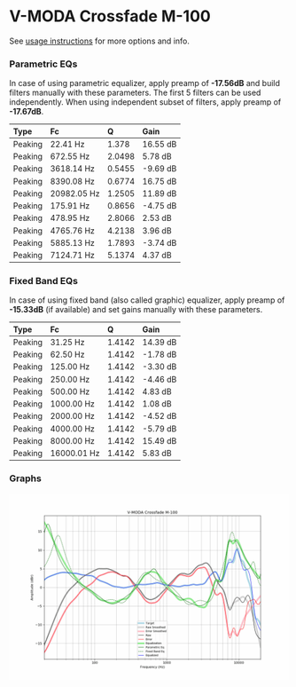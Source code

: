 # V-MODA Crossfade M-100
See [usage instructions](https://github.com/jaakkopasanen/AutoEq#usage) for more options and info.

### Parametric EQs
In case of using parametric equalizer, apply preamp of **-17.56dB** and build filters manually
with these parameters. The first 5 filters can be used independently.
When using independent subset of filters, apply preamp of **-17.67dB**.

| Type    | Fc          |      Q | Gain     |
|:--------|:------------|:-------|:---------|
| Peaking | 22.41 Hz    | 1.378  | 16.55 dB |
| Peaking | 672.55 Hz   | 2.0498 | 5.78 dB  |
| Peaking | 3618.14 Hz  | 0.5455 | -9.69 dB |
| Peaking | 8390.08 Hz  | 0.6774 | 16.75 dB |
| Peaking | 20982.05 Hz | 1.2505 | 11.89 dB |
| Peaking | 175.91 Hz   | 0.8656 | -4.75 dB |
| Peaking | 478.95 Hz   | 2.8066 | 2.53 dB  |
| Peaking | 4765.76 Hz  | 4.2138 | 3.96 dB  |
| Peaking | 5885.13 Hz  | 1.7893 | -3.74 dB |
| Peaking | 7124.71 Hz  | 5.1374 | 4.37 dB  |

### Fixed Band EQs
In case of using fixed band (also called graphic) equalizer, apply preamp of **-15.33dB**
(if available) and set gains manually with these parameters.

| Type    | Fc          |      Q | Gain     |
|:--------|:------------|:-------|:---------|
| Peaking | 31.25 Hz    | 1.4142 | 14.39 dB |
| Peaking | 62.50 Hz    | 1.4142 | -1.78 dB |
| Peaking | 125.00 Hz   | 1.4142 | -3.30 dB |
| Peaking | 250.00 Hz   | 1.4142 | -4.46 dB |
| Peaking | 500.00 Hz   | 1.4142 | 4.83 dB  |
| Peaking | 1000.00 Hz  | 1.4142 | 1.08 dB  |
| Peaking | 2000.00 Hz  | 1.4142 | -4.52 dB |
| Peaking | 4000.00 Hz  | 1.4142 | -5.79 dB |
| Peaking | 8000.00 Hz  | 1.4142 | 15.49 dB |
| Peaking | 16000.01 Hz | 1.4142 | 5.83 dB  |

### Graphs
![](./V-MODA%20Crossfade%20M-100.png)